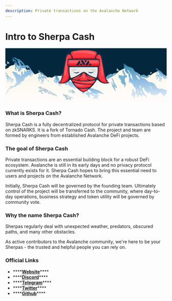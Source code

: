 ```yaml
---
description: Private transactions on the Avalanche Network
---
```


# Intro to Sherpa Cash

![](.gitbook/assets/sherpa_banner.jpeg)

### What is Sherpa Cash?

Sherpa Cash is a fully decentralized protocol for private transactions based on zkSNARKS. It is a fork of Tornado Cash. The project and team are formed by engineers from established Avalanche DeFi projects.

### The goal of Sherpa Cash

Private transactions are an essential building block for a robust DeFi ecosystem. Avalanche is still in its early days and no privacy protocol currently exists for it. Sherpa Cash hopes to bring this essential need to users and projects on the Avalanche Network.

Initially, Sherpa Cash will be governed by the founding team. Ultimately control of the project will be transferred to the community, where day-to-day operations, business strategy and token utility will be governed by community vote.

### Why the name Sherpa Cash?

Sherpas regularly deal with unexpected weather, predators, obscured paths, and many other obstacles. 

As active contributors to the Avalanche community, we're here to be your Sherpas - the trusted and helpful people you can rely on.

### Official Links

* \*\*\*\*[**Website**](https://sherpa.cash)\*\*\*\*
* \*\*\*\*[**Discord**](https://discord.com/invite/8bWeGSB4Zx)\*\*\*\*
* \*\*\*\*[**Telegram**](https://t.me/sherpacash)\*\*\*\*
* \*\*\*\*[**Twitter**](https://twitter.com/sherpa_cash)\*\*\*\*
* \*\*\*\*[**Github**](https://github.com/Sherpa-Cash)\*\*\*\*



